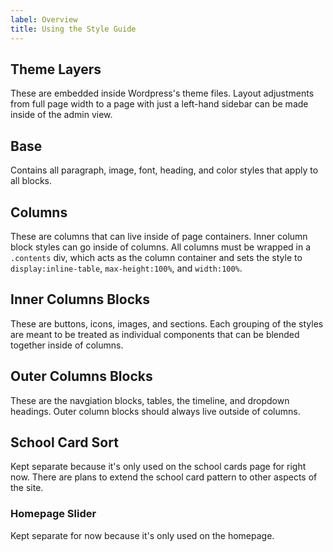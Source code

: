 ```yaml
---
label: Overview
title: Using the Style Guide
---
```


## Theme Layers

These are embedded inside Wordpress's theme files. Layout adjustments from full page width to a page with just a left-hand sidebar can be made inside of the admin view. 

## Base

Contains all paragraph, image, font, heading, and color styles that apply to all blocks.

## Columns

These are columns that can live inside of page containers. Inner column block styles can go inside of columns. All columns must be wrapped in a <code>.contents</code> div, which acts as the column container and sets the style to <code>display:inline-table</code>, <code>max-height:100%</code>, and <code>width:100%</code>.  

## Inner Columns Blocks

These are buttons, icons, images, and sections. Each grouping of the styles are meant to be treated as individual components that can be blended together inside of columns. 

## Outer Columns Blocks

These are the navgiation blocks, tables, the timeline, and dropdown headings. Outer column blocks should always live outside of columns. 

## School Card Sort

Kept separate because it's only used on the school cards page for right now. There are plans to extend the school card pattern to other aspects of the site. 

### Homepage Slider

Kept separate for now because it's only used on the homepage.